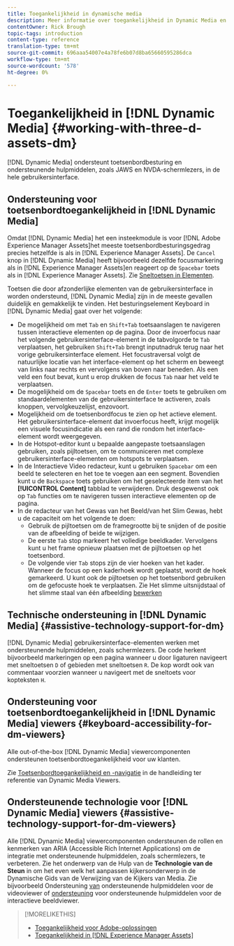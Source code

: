 ```yaml
---
title: Toegankelijkheid in dynamische media
description: Meer informatie over toegankelijkheid in Dynamic Media en Dynamic Media Viewers
contentOwner: Rick Brough
topic-tags: introduction
content-type: reference
translation-type: tm+mt
source-git-commit: 696aaa54007e4a78fe6b07d8ba65660595286dca
workflow-type: tm+mt
source-wordcount: '578'
ht-degree: 0%

---
```



# Toegankelijkheid in [!DNL Dynamic Media] {#working-with-three-d-assets-dm}

[!DNL Dynamic Media] ondersteunt toetsenbordbesturing en ondersteunende hulpmiddelen, zoals JAWS en NVDA-schermlezers, in de hele gebruikersinterface.

## Ondersteuning voor toetsenbordtoegankelijkheid in [!DNL Dynamic Media]

Omdat [!DNL Dynamic Media] het een insteekmodule is voor [!DNL Adobe Experience Manager Assets]het meeste toetsenbordbesturingsgedrag precies hetzelfde is als in [!DNL Experience Manager Assets]. De `Cancel` knop in [!DNL Dynamic Media] heeft bijvoorbeeld dezelfde focusmarkering als in [!DNL Experience Manager Assets]en reageert op de `Spacebar` toets als in [!DNL Experience Manager Assets]. Zie [Sneltoetsen in Elementen](/help/assets/accessibility.md#keyboard-shortcuts).

Toetsen die door afzonderlijke elementen van de gebruikersinterface in worden ondersteund, [!DNL Dynamic Media] zijn in de meeste gevallen duidelijk en gemakkelijk te vinden. Het besturingselement Keyboard in [!DNL Dynamic Media] gaat over het volgende:

* De mogelijkheid om met `Tab` en `Shift+Tab` toetsaanslagen te navigeren tussen interactieve elementen op de pagina.
Door de invoerfocus naar het volgende gebruikersinterface-element in de tabvolgorde te `Tab` verplaatsen, het gebruiken `Shift+Tab` brengt inputnadruk terug naar het vorige gebruikersinterface element.
Het focustraversal volgt de natuurlijke locatie van het interface-element op het scherm en beweegt van links naar rechts en vervolgens van boven naar beneden. Als een veld een fout bevat, kunt u erop drukken de focus `Tab` naar het veld te verplaatsen.
* De mogelijkheid om de `Spacebar` toets en de `Enter` toets te gebruiken om standaardelementen van de gebruikersinterface te activeren, zoals knoppen, vervolgkeuzelijst, enzovoort.
* Mogelijkheid om de toetsenbordfocus te zien op het actieve element. Het gebruikersinterface-element dat invoerfocus heeft, krijgt mogelijk een visuele focusindicatie als een rand die rondom het interface-element wordt weergegeven.
* In de Hotspot-editor kunt u bepaalde aangepaste toetsaanslagen gebruiken, zoals pijltoetsen, om te communiceren met complexe gebruikersinterface-elementen om hotspots te verplaatsen.
* In de Interactieve Video redacteur, kunt u gebruiken `Spacebar` om een beeld te selecteren en het toe te voegen aan een segment. Bovendien kunt u de `Backspace` toets gebruiken om het geselecteerde item van het **[!UICONTROL Content]** tabblad te verwijderen. Druk desgewenst ook op `Tab` functies om te navigeren tussen interactieve elementen op de pagina.
* In de redacteur van het Gewas van het Beeld/van het Slim Gewas, hebt u de capaciteit om het volgende te doen:
   * Gebruik de pijltoetsen om de framegrootte bij te snijden of de positie van de afbeelding of beide te wijzigen.
   * De eerste `Tab` stop markeert het volledige beeldkader. Vervolgens kunt u het frame opnieuw plaatsen met de pijltoetsen op het toetsenbord.
   * De volgende vier `Tab` stops zijn de vier hoeken van het kader. Wanneer de focus op een kaderhoek wordt geplaatst, wordt de hoek gemarkeerd. U kunt ook de pijltoetsen op het toetsenbord gebruiken om de gefocuste hoek te verplaatsen.
Zie Het slimme uitsnijdstaal of het slimme staal van één afbeelding [bewerken](/help/assets/image-profiles.md#editing-the-smart-crop-or-smart-swatch-of-a-single-image)

<!-- Keyboarding is the same because Dynamic Media is using the same UI library (Coral 3 (AEM 6.5) or Coral Spectrum (in Skyline)) as entire AEM Assets.  -->

<!-- In the Hotspot editor, Dynamic Media lets you use arrow keys to control the position of a hot spot. See [Carousel Banners](/help/assets/dynamic-media/carousel-banners.md##adding-hotspots-or-image-maps-to-an-image-banner) or [Interactive Images](/help/assets/dynamic-media/interactive-images.md#adding-hotspots-to-an-image-banner)  -->

<!-- I think we should definitely mention this in the DM-specific area of documentation for keyboard support. -->

<!-- I would not get into much of details of specific keyboard support logic of these editors. One of the reasons - chances are that accessibility support will receive Phase2-like attention, with more holistic approach. -->

## Technische ondersteuning in [!DNL Dynamic Media] {#assistive-technology-support-for-dm}

[!DNL Dynamic Media] gebruikersinterface-elementen werken met ondersteunende hulpmiddelen, zoals schermlezers. De code herkent bijvoorbeeld markeringen op een pagina wanneer u door ligaturen navigeert met sneltoetsen `D` of gebieden met sneltoetsen `R`. De kop wordt ook van commentaar voorzien wanneer u navigeert met de sneltoets voor kopteksten `H`.

## Ondersteuning voor toetsenbordtoegankelijkheid in [!DNL Dynamic Media] viewers {#keyboard-accessibility-for-dm-viewers}

Alle out-of-the-box [!DNL Dynamic Media] viewercomponenten ondersteunen toetsenbordtoegankelijkheid voor uw klanten.

Zie [Toetsenbordtoegankelijkheid en -navigatie](https://docs.adobe.com/content/help/en/dynamic-media-developer-resources/library/c-keyboard-accessibility.html) in de handleiding ter referentie van Dynamic Media Viewers.

## Ondersteunende technologie voor [!DNL Dynamic Media] viewers {#assistive-technology-support-for-dm-viewers}

Alle [!DNL Dynamic Media] viewercomponenten ondersteunen de rollen en kenmerken van ARIA (Accessible Rich Internet Applications) om de integratie met ondersteunende hulpmiddelen, zoals schermlezers, te verbeteren.
Zie het onderwerp van de Hulp van de **Technologie van de Steun** in om het even welk het aanpassen kijkersonderwerp in de Dynamische Gids van de Verwijzing van de Kijkers van Media. Zie bijvoorbeeld Ondersteuning [van](https://experienceleague.adobe.com/docs/dynamic-media-developer-resources/library/viewers-aem-assets-dmc/video/r-html5-video-viewer-20-assistive.html) ondersteunende hulpmiddelen voor de videoviewer of [ondersteuning](https://experienceleague.adobe.com/docs/dynamic-media-developer-resources/library/viewers-for-aem-assets-only/interactive-images/c-html5-aem-interactive-image-assistive.html#viewers-for-aem-assets-only) voor ondersteunende hulpmiddelen voor de interactieve beeldviewer.

>[!MORELIKETHIS]
>
>* [Toegankelijkheid voor Adobe-oplossingen](https://www.adobe.com/accessibility.html)
>* [Toegankelijkheid in [!DNL Experience Manager Assets]](/help/assets/accessibility.md)

